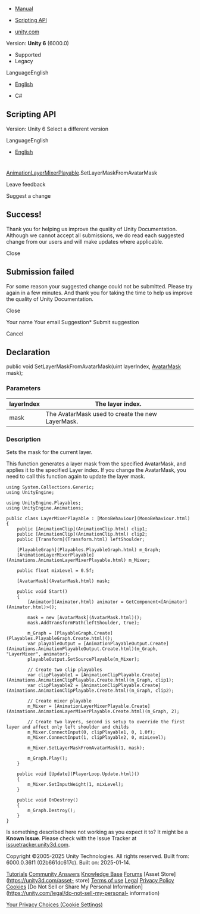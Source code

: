 [ ]()

  * [Manual](../Manual/index.html)
  * [Scripting API](../ScriptReference/index.html)

  * [unity.com](https://unity.com/)

Version: **Unity 6** (6000.0)

  * Supported
  * Legacy

LanguageEnglish

  * [English]()

  * C#

[ ](https://docs.unity3d.com)

## Scripting API

Version: Unity 6 Select a different version

LanguageEnglish

  * [English]()

#
[AnimationLayerMixerPlayable](Animations.AnimationLayerMixerPlayable.html).SetLayerMaskFromAvatarMask

Leave feedback

Suggest a change

## Success!

Thank you for helping us improve the quality of Unity Documentation. Although
we cannot accept all submissions, we do read each suggested change from our
users and will make updates where applicable.

Close

## Submission failed

For some reason your suggested change could not be submitted. Please <a>try
again</a> in a few minutes. And thank you for taking the time to help us
improve the quality of Unity Documentation.

Close

Your name Your email Suggestion* Submit suggestion

Cancel

[ ]()

## Declaration

public void SetLayerMaskFromAvatarMask(uint layerIndex,
[AvatarMask](AvatarMask.html) mask);

### Parameters

layerIndex | The layer index.  
---|---  
mask | The AvatarMask used to create the new LayerMask.  
  
### Description

Sets the mask for the current layer.

This function generates a layer mask from the specified AvatarMask, and
applies it to the specified Layer index. If you change the AvatarMask, you
need to call this function again to update the layer mask.

    
    
    using System.Collections.Generic;
    using UnityEngine;  
      
    using UnityEngine.Playables;
    using UnityEngine.Animations;  
      
    public class LayerMixerPlayable : [MonoBehaviour](MonoBehaviour.html)
    {
        public [AnimationClip](AnimationClip.html) clip1;
        public [AnimationClip](AnimationClip.html) clip2;
        public [Transform](Transform.html) leftShoulder;  
      
        [PlayableGraph](Playables.PlayableGraph.html) m_Graph;
        [AnimationLayerMixerPlayable](Animations.AnimationLayerMixerPlayable.html) m_Mixer;  
      
        public float mixLevel = 0.5f;  
      
        [AvatarMask](AvatarMask.html) mask;  
      
        public void Start()
        {
            [Animator](Animator.html) animator = GetComponent<[Animator](Animator.html)>();  
      
            mask = new [AvatarMask](AvatarMask.html)();
            mask.AddTransformPath(leftShoulder, true);  
      
            m_Graph = [PlayableGraph.Create](Playables.PlayableGraph.Create.html)();
            var playableOutput = [AnimationPlayableOutput.Create](Animations.AnimationPlayableOutput.Create.html)(m_Graph, "LayerMixer", animator);
            playableOutput.SetSourcePlayable(m_Mixer);  
      
            // Create two clip playables
            var clipPlayable1 = [AnimationClipPlayable.Create](Animations.AnimationClipPlayable.Create.html)(m_Graph, clip1);
            var clipPlayable2 = [AnimationClipPlayable.Create](Animations.AnimationClipPlayable.Create.html)(m_Graph, clip2);  
      
            // Create mixer playable
            m_Mixer = [AnimationLayerMixerPlayable.Create](Animations.AnimationLayerMixerPlayable.Create.html)(m_Graph, 2);  
      
            // Create two layers, second is setup to override the first layer and affect only left shoulder and childs
            m_Mixer.ConnectInput(0, clipPlayable1, 0, 1.0f);
            m_Mixer.ConnectInput(1, clipPlayable2, 0, mixLevel);  
      
            m_Mixer.SetLayerMaskFromAvatarMask(1, mask);  
      
            m_Graph.Play();
        }  
      
        public void [Update](PlayerLoop.Update.html)()
        {
            m_Mixer.SetInputWeight(1, mixLevel);
        }  
      
        public void OnDestroy()
        {
            m_Graph.Destroy();
        }
    }
    

Is something described here not working as you expect it to? It might be a
**Known Issue**. Please check with the Issue Tracker at
[issuetracker.unity3d.com](https://issuetracker.unity3d.com).

Copyright ©2005-2025 Unity Technologies. All rights reserved. Built from:
6000.0.36f1 (02b661dc617c). Built on: 2025-01-14.

[Tutorials](https://unity3d.com/learn) [Community
Answers](https://answers.unity3d.com) [Knowledge
Base](https://support.unity3d.com/hc/en-us)
[Forums](https://forum.unity3d.com) [Asset Store](https://unity3d.com/asset-
store) [Terms of use](https://docs.unity3d.com/Manual/TermsOfUse.html)
[Legal](https://unity.com/legal) [Privacy
Policy](https://unity.com/legal/privacy-policy)
[Cookies](https://unity.com/legal/cookie-policy) [Do Not Sell or Share My
Personal Information](https://unity.com/legal/do-not-sell-my-personal-
information)

[Your Privacy Choices (Cookie Settings)](javascript:void\(0\);)

